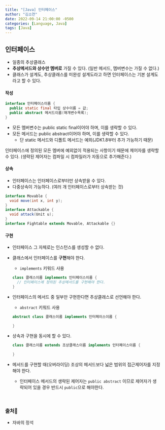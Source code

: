```yaml
---
title: "[Java] 인터페이스"
author: "김소연"
date: 2022-09-14 21:00:00 -0500
categories: [Language, Java]
tags: [Java]
---
```




## 인터페이스

- 일종의 추상클래스
- **추상메서드와 상수만 멤버로** 가질 수 있다. (일반 메서드, 멤버변수는 가질 수 없다.)
- 클래스가 설계도, 추상클래스를 미완성 설계도라고 하면 인터페이스는 기본 설계도라고 할 수 있다.



#### 작성

```java
interface 인터페이스이름 {
  public static final 타입 상수이름 = 값;
  public abstract 메서드이름(매개변수목록);
}
```

- 모든 멤버변수는 public static final이어야 하며, 이를 생략할 수 있다.
- 모든 메서드는 public abstract이어야 하며, 이를 생략할 수 있다.
  - 단 static 메서드와 디폴트 메서드는 예외(JDK1.8부터 추가 가능하기 때문)

인터페이스에 정의된 모든 멤버에 예외없이 적용되는 사항이기 때문에 제어자를 생략할 수 있다. 
(생략된 제어자는 컴파일 시 컴파일러가 자동으로 추가해준다.)



#### 상속

- 인터페이스는 인터페이스로부터만 상속받을 수 있다.
- 다중상속이 가능하다. (여러 개 인터페이스로부터 상속받는 것)

```java
interface Movable {
  void move(int x, int y);
}
interface Attackable {
  void attack(Unit u);
}
interface Fightable extends Movable, Attackable {}
```



#### 구현

- 인터페이스 그 자체로는 인스턴스를 생성할 수 없다.


- 클래스에서 인터페이스를 **구현**해야 한다. 

  - `implements` 키워드 사용

  ```java
  class 클래스이름 implements 인터페이스이름 {
    // 인터페이스에 정의된 추상메서드를 구현해야 한다.
  }
  ```

- 인터페이스의 메서드 중 일부만 구현한다면 추상클래스로 선언해야 한다.

  - `abstract` 키워드 사용

  ```java
  abstract class 클래스이름 implements 인터페이스이름 {
    
  }
  ```

- 상속과 구현을 동시에 할 수 있다.

  ```java
  class 클래스이름 extends 조상클래스이름 implements 인터페이스이름 {
    
  }
  ```

- 메서드를 구현할 때(오버라이딩) 조상의 메서드보다 넓은 범위의 접근제어자를 지정해야 한다.

  - 인터페이스 메서드의 생략된 제어자는 `public abstract` 이므로 제어자가 생략되어 있을 경우 반드시 `public`으로 해야한다.

  ​




### 출처📎

- 자바의 정석